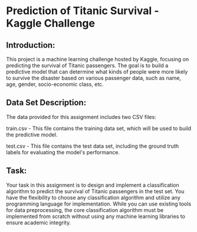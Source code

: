 # Prediction of Titanic Survival - Kaggle Challenge 

## Introduction:
This project is a machine learning challenge hosted by Kaggle, focusing on predicting the survival of Titanic passengers. The goal is to build a predictive model that can determine what kinds of people were more likely to survive the disaster based on various passenger data, such as name, age, gender, socio-economic class, etc.

## Data Set Description:
The data provided for this assignment includes two CSV files:

train.csv - This file contains the training data set, which will be used to build the predictive model.

test.csv - This file contains the test data set, including the ground truth labels for evaluating the model's performance.

## Task:
Your task in this assignment is to design and implement a classification algorithm to predict the survival of Titanic passengers in the test set. You have the flexibility to choose any classification algorithm and utilize any programming language for implementation. While you can use existing tools for data preprocessing, the core classification algorithm must be implemented from scratch without using any machine learning libraries to ensure academic integrity.

